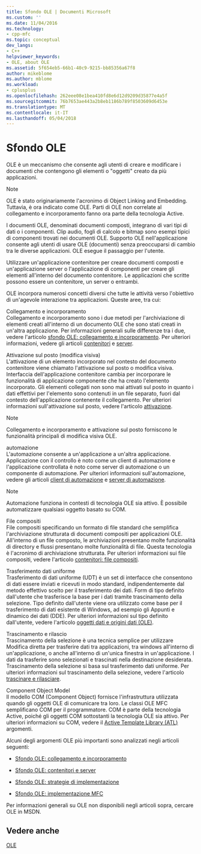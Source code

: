 ```yaml
---
title: Sfondo OLE | Documenti Microsoft
ms.custom: ''
ms.date: 11/04/2016
ms.technology:
- cpp-mfc
ms.topic: conceptual
dev_langs:
- C++
helpviewer_keywords:
- OLE, about OLE
ms.assetid: 5f654eb5-66b1-40c9-9215-bb85356a67f8
author: mikeblome
ms.author: mblome
ms.workload:
- cplusplus
ms.openlocfilehash: 262eee08e1bea410fd8e6d12d9209d35877e4a5f
ms.sourcegitcommit: 76b7653ae443a2b8eb1186b789f8503609d6453e
ms.translationtype: MT
ms.contentlocale: it-IT
ms.lasthandoff: 05/04/2018
---
```

# <a name="ole-background"></a>Sfondo OLE
OLE è un meccanismo che consente agli utenti di creare e modificare i documenti che contengono gli elementi o "oggetti" creato da più applicazioni.  
  
> [!NOTE]
>  OLE è stato originariamente l'acronimo di Object Linking and Embedding. Tuttavia, è ora indicato come OLE. Parti di OLE non correlate al collegamento e incorporamento fanno ora parte della tecnologia Active.  
  
 I documenti OLE, denominati documenti composti, integrano di vari tipi di dati o i componenti. Clip audio, fogli di calcolo e bitmap sono esempi tipici di componenti trovati nei documenti OLE. Supporto OLE nell'applicazione consente agli utenti di usare OLE (documenti) senza preoccuparsi di cambio tra le diverse applicazioni. OLE esegue il passaggio per l'utente.  
  
 Utilizzare un'applicazione contenitore per creare documenti composti e un'applicazione server o l'applicazione di componenti per creare gli elementi all'interno del documento contenitore. Le applicazioni che scritte possono essere un contenitore, un server o entrambi.  
  
 OLE incorpora numerosi concetti diversi che tutte le attività verso l'obiettivo di un'agevole interazione tra applicazioni. Queste aree, tra cui:  
  
 Collegamento e incorporamento  
 Collegamento e incorporamento sono i due metodi per l'archiviazione di elementi creati all'interno di un documento OLE che sono stati creati in un'altra applicazione. Per informazioni generali sulle differenze tra i due, vedere l'articolo [sfondo OLE: collegamento e incorporamento](../mfc/ole-background-linking-and-embedding.md). Per ulteriori informazioni, vedere gli articoli [contenitori](../mfc/containers.md) e [server](../mfc/servers.md).  
  
 Attivazione sul posto (modifica visiva)  
 L'attivazione di un elemento incorporato nel contesto del documento contenitore viene chiamato l'attivazione sul posto o modifica visiva. Interfaccia dell'applicazione contenitore cambia per incorporare le funzionalità di applicazione componente che ha creato l'elemento incorporato. Gli elementi collegati non sono mai attivati sul posto in quanto i dati effettivi per l'elemento sono contenuti in un file separato, fuori dal contesto dell'applicazione contenente il collegamento. Per ulteriori informazioni sull'attivazione sul posto, vedere l'articolo [attivazione](../mfc/activation-cpp.md).  
  
> [!NOTE]
>  Collegamento e incorporamento e attivazione sul posto forniscono le funzionalità principali di modifica visiva OLE.  
  
 automazione  
 L'automazione consente a un'applicazione a un'altra applicazione. Applicazione con il controllo è noto come un client di automazione e l'applicazione controllata è noto come server di automazione o un componente di automazione. Per ulteriori informazioni sull'automazione, vedere gli articoli [client di automazione](../mfc/automation-clients.md) e [server di automazione](../mfc/automation-servers.md).  
  
> [!NOTE]
>  Automazione funziona in contesti di tecnologia OLE sia attivo. È possibile automatizzare qualsiasi oggetto basato su COM.  
  
 File compositi  
 File compositi specificando un formato di file standard che semplifica l'archiviazione strutturata di documenti compositi per applicazioni OLE. All'interno di un file composto, le archiviazioni presentano molte funzionalità di directory e flussi presentano molte funzionalità di file. Questa tecnologia è l'acronimo di archiviazione strutturata. Per ulteriori informazioni sui file compositi, vedere l'articolo [contenitori: file compositi](../mfc/containers-compound-files.md).  
  
 Trasferimento dati uniforme  
 Trasferimento di dati uniforme (UDT) è un set di interfacce che consentono di dati essere inviati e ricevuti in modo standard, indipendentemente dal metodo effettivo scelto per il trasferimento dei dati. Form di tipo definito dall'utente che trasferisce la base per i dati tramite trascinamento della selezione. Tipo definito dall'utente viene ora utilizzato come base per il trasferimento di dati esistente di Windows, ad esempio gli Appunti e dinamico dei dati (DDE). Per ulteriori informazioni sul tipo definito dall'utente, vedere l'articolo [oggetti dati e origini dati (OLE)](../mfc/data-objects-and-data-sources-ole.md).  
  
 Trascinamento e rilascio  
 Trascinamento della selezione è una tecnica semplice per utilizzare Modifica diretta per trasferire dati tra applicazioni, tra windows all'interno di un'applicazione, o anche all'interno di un'unica finestra in un'applicazione. I dati da trasferire sono selezionati e trascinati nella destinazione desiderata. Trascinamento della selezione si basa sul trasferimento dati uniforme. Per ulteriori informazioni sul trascinamento della selezione, vedere l'articolo [trascinare e rilasciare](../mfc/drag-and-drop-ole.md).  
  
 Component Object Model  
 Il modello COM (Component Object) fornisce l'infrastruttura utilizzata quando gli oggetti OLE di comunicare tra loro. Le classi OLE MFC semplificano COM per il programmatore. COM è parte della tecnologia Active, poiché gli oggetti COM sottostanti la tecnologia OLE sia attivo. Per ulteriori informazioni su COM, vedere il [Active Template Library (ATL)](../atl/active-template-library-atl-concepts.md) argomenti.  
  
 Alcuni degli argomenti OLE più importanti sono analizzati negli articoli seguenti:  
  
-   [Sfondo OLE: collegamento e incorporamento](../mfc/ole-background-linking-and-embedding.md)  
  
-   [Sfondo OLE: contenitori e server](../mfc/ole-background-containers-and-servers.md)  
  
-   [Sfondo OLE: strategie di implementazione](../mfc/ole-background-implementation-strategies.md)  
  
-   [Sfondo OLE: implementazione MFC](../mfc/ole-background-mfc-implementation.md)  
  
 Per informazioni generali su OLE non disponibili negli articoli sopra, cercare OLE in MSDN.  
  
## <a name="see-also"></a>Vedere anche  
 [OLE](../mfc/ole-in-mfc.md)

